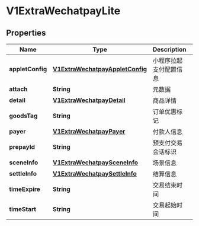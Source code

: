 
# V1ExtraWechatpayLite

## Properties
Name | Type | Description | Notes
------------ | ------------- | ------------- | -------------
**appletConfig** | [**V1ExtraWechatpayAppletConfig**](V1ExtraWechatpayAppletConfig.md) | 小程序拉起支付配置信息 |  [optional]
**attach** | **String** | 元数据 |  [optional]
**detail** | [**V1ExtraWechatpayDetail**](V1ExtraWechatpayDetail.md) | 商品详情 |  [optional]
**goodsTag** | **String** | 订单优惠标记 | 
**payer** | [**V1ExtraWechatpayPayer**](V1ExtraWechatpayPayer.md) | 付款人信息 |  [optional]
**prepayId** | **String** | 预支付交易会话标识 | 
**sceneInfo** | [**V1ExtraWechatpaySceneInfo**](V1ExtraWechatpaySceneInfo.md) | 场景信息 |  [optional]
**settleInfo** | [**V1ExtraWechatpaySettleInfo**](V1ExtraWechatpaySettleInfo.md) | 结算信息 |  [optional]
**timeExpire** | **String** | 交易结束时间 | 
**timeStart** | **String** | 交易起始时间 | 



